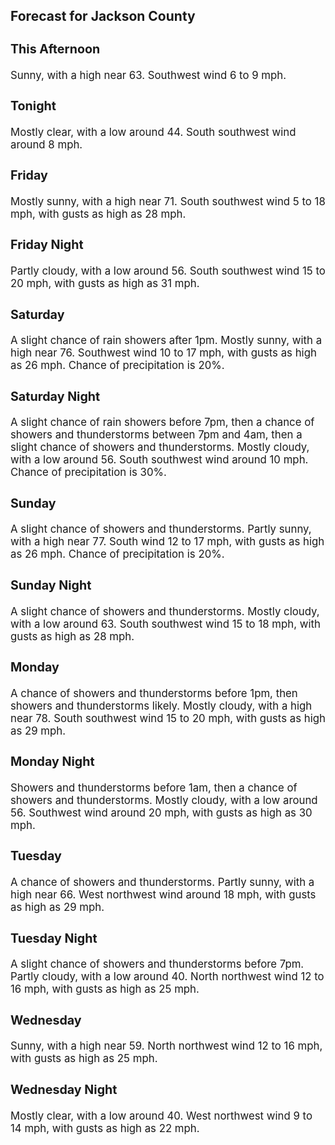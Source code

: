 <div>
   <h2>Forecast for Jackson County</h2>
   <p>
      <div style="font-size:120%">
         <h3>This Afternoon</h3>Sunny, with a high near 63. Southwest wind 6 to 9 mph.<br></div>
   </p>
   <p>
      <div style="font-size:120%">
         <h3>Tonight</h3>Mostly clear, with a low around 44. South southwest wind around 8 mph.<br></div>
   </p>
   <p>
      <div style="font-size:120%">
         <h3>Friday</h3>Mostly sunny, with a high near 71. South southwest wind 5 to 18 mph, with gusts as high as 28 mph.<br></div>
   </p>
   <p>
      <div style="font-size:120%">
         <h3>Friday Night</h3>Partly cloudy, with a low around 56. South southwest wind 15 to 20 mph, with gusts as high as 31 mph.<br></div>
   </p>
   <p>
      <div style="font-size:120%">
         <h3>Saturday</h3>A slight chance of rain showers after 1pm. Mostly sunny, with a high near 76. Southwest wind 10 to 17 mph, with gusts as high
         as 26 mph. Chance of precipitation is 20%.<br></div>
   </p>
   <p>
      <div style="font-size:120%">
         <h3>Saturday Night</h3>A slight chance of rain showers before 7pm, then a chance of showers and thunderstorms between 7pm and 4am, then a slight
         chance of showers and thunderstorms. Mostly cloudy, with a low around 56. South southwest wind around 10 mph. Chance of precipitation
         is 30%.<br></div>
   </p>
   <p>
      <div style="font-size:120%">
         <h3>Sunday</h3>A slight chance of showers and thunderstorms. Partly sunny, with a high near 77. South wind 12 to 17 mph, with gusts as high
         as 26 mph. Chance of precipitation is 20%.<br></div>
   </p>
   <p>
      <div style="font-size:120%">
         <h3>Sunday Night</h3>A slight chance of showers and thunderstorms. Mostly cloudy, with a low around 63. South southwest wind 15 to 18 mph, with
         gusts as high as 28 mph.<br></div>
   </p>
   <p>
      <div style="font-size:120%">
         <h3>Monday</h3>A chance of showers and thunderstorms before 1pm, then showers and thunderstorms likely. Mostly cloudy, with a high near 78.
         South southwest wind 15 to 20 mph, with gusts as high as 29 mph.<br></div>
   </p>
   <p>
      <div style="font-size:120%">
         <h3>Monday Night</h3>Showers and thunderstorms before 1am, then a chance of showers and thunderstorms. Mostly cloudy, with a low around 56. Southwest
         wind around 20 mph, with gusts as high as 30 mph.<br></div>
   </p>
   <p>
      <div style="font-size:120%">
         <h3>Tuesday</h3>A chance of showers and thunderstorms. Partly sunny, with a high near 66. West northwest wind around 18 mph, with gusts as
         high as 29 mph.<br></div>
   </p>
   <p>
      <div style="font-size:120%">
         <h3>Tuesday Night</h3>A slight chance of showers and thunderstorms before 7pm. Partly cloudy, with a low around 40. North northwest wind 12 to 16
         mph, with gusts as high as 25 mph.<br></div>
   </p>
   <p>
      <div style="font-size:120%">
         <h3>Wednesday</h3>Sunny, with a high near 59. North northwest wind 12 to 16 mph, with gusts as high as 25 mph.<br></div>
   </p>
   <p>
      <div style="font-size:120%">
         <h3>Wednesday Night</h3>Mostly clear, with a low around 40. West northwest wind 9 to 14 mph, with gusts as high as 22 mph.<br></div>
   </p>
</div>